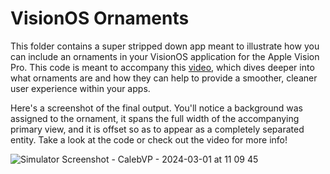 # VisionOS Ornaments

This folder contains a super stripped down app meant to illustrate how you can include an ornaments in your VisionOS application for the Apple Vision Pro. This code is meant to accompany this [video](https://www.youtube.com/watch?v=WvkzHuTsVKM), which dives deeper into what ornaments are and how they can help to provide a smoother, cleaner user experience within your apps. 

Here's a screenshot of the final output. You'll notice a background was assigned to the ornament, it spans the full width of the accompanying primary view, and it is offset so as to appear as a completely separated entity. Take a look at the code or check out the video for more info! 

![Simulator Screenshot - CalebVP - 2024-03-01 at 11 09 45](https://github.com/calebwinningham/VisionOS_TutorialExamples/assets/161872195/395b54cd-25bb-4c6d-bccd-e3541352d7d0)

